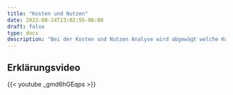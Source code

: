 ```yaml
---
title: "Kosten und Nutzen"
date: 2022-08-24T23:02:55-06:00
draft: false
type: docs
description: "Bei der Kosten und Nutzen Analyse wird abgewägt welche Kosten in welchem Ausmaß von Bedeutung sind."
---
```


## Erklärungsvideo

{{< youtube _gmd6hGEqps >}}
